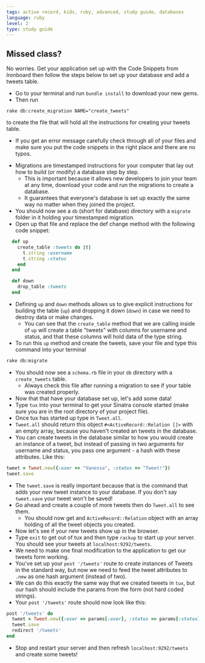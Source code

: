 ```yaml
---
tags: active record, kids, ruby, advanced, study guide, databases
language: ruby
level: 2
type: study guide
---
```


## Missed class?

No worries. Get your application set up with the Code Snippets from Ironboard then follow the steps below to set up your database and add a tweets table.

+ Go to your terminal and run `bundle install` to download your new gems.
+ Then run 
```
rake db:create_migration NAME="create_tweets"
``` 
  to create the file that will hold all the instructions for creating your tweets table.
  * If you get an error message carefully check through all of your files and make sure you put the code snippets in the right place and there are no typos.
+ Migrations are timestamped instructions for your computer that lay out how to build (or modify) a database step by step. 
  * This is important because it allows new developers to join your team at any time, download your code and run the migrations to create a database. 
  * It guarantees that everyone's database is set up exactly the same way no matter when they joined the project.
+ You should now see a `db` (short for database) directory with a `migrate` folder in it holding your timestamped migration.
+ Open up that file and replace the def change method with the following code snippet:

```ruby
  def up
    create_table :tweets do |t|
      t.string :username
      t.string :status
    end
  end

  def down
    drop_table :tweets
  end
```
+ Defining `up` and `down` methods allows us to give explicit instructions for building the table (`up`) and dropping it down (`down`) in case we need to destroy data or make changes.
  * You can see that the `create_table` method that we are calling inside of `up` will create a table "tweets" with columns for username and status, and that these columns will hold data of the type string.
+ To run this `up` method and create the tweets, save your file and type this command into your terminal 
``` bash
rake db:migrate
```

+ You should now see a `schema.rb` file in your `db` directory with a `create_tweets` table.
  * Always check this file after running a migration to see if your table was created properly.
+ Now that that have your database set up, let's add some data!
+ Type `tux` into your terminal to get your Sinatra console started (make sure you are in the root directory of your project file).
+ Once tux has started up type in `Tweet.all`.
+ `Tweet.all` should return this object `#<ActiveRecord::Relation []>` with an empty array, because you haven't created an tweets in the database.
+ You can create tweets in the database similar to how you would create an instance of a tweet, but instead of passing in two arguments for username and status, you pass one argument - a hash with these attributes. Like this:

```ruby 
tweet = Tweet.new({:user => "Vanessa", :status => "Tweet!"})
tweet.save
```

+ The `tweet.save` is really important because that is the command that adds your new tweet instance to your database. If you don't say `tweet.save` your tweet won't be saved! 
+ Go ahead and create a couple of more tweets then do `Tweet.all` to see them.
  *  You should now get and `ActiveRecord::Relation` object with an array holding of all the tweet objects you created.
+ Now let's see if your new tweets show up in the browser.
+ Type `exit` to get out of tux and then type `rackup` to start up your server. You should see your tweets at `localhost:9292/tweets`.
+ We need to make one final modification to the application to get our tweets form working.
+ You've set up your `post '/tweets'` route to create instances of Tweets in the standard way, but now we need to feed the tweet attributes to `.new` as one hash argument (instead of two).
+ We can do this exactly the same way that we created tweets in `tux`, but our hash should include the params from the form (not hard coded strings).
+ Your `post '/tweets'` route should now look like this:

```ruby
post '/tweets' do
  tweet = Tweet.new({:user => params[:user], :status => params[:status]})
  tweet.save
  redirect '/tweets'
end
```
+ Stop and restart your server and then refresh `localhost:9292/tweets` and create some tweets! 

